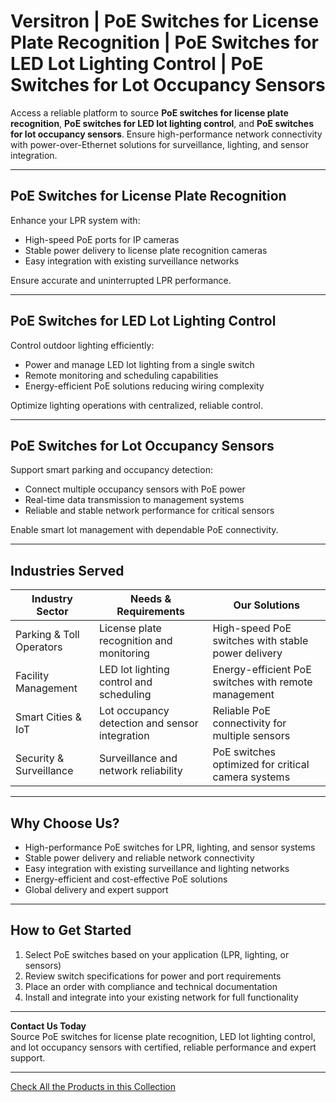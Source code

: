 # Versitron | PoE Switches for License Plate Recognition | PoE Switches for LED Lot Lighting Control | PoE Switches for Lot Occupancy Sensors

Access a reliable platform to source **PoE switches for license plate recognition**, **PoE switches for LED lot lighting control**, and **PoE switches for lot occupancy sensors**. Ensure high-performance network connectivity with power-over-Ethernet solutions for surveillance, lighting, and sensor integration.

---

## PoE Switches for License Plate Recognition

Enhance your LPR system with:

- High-speed PoE ports for IP cameras  
- Stable power delivery to license plate recognition cameras  
- Easy integration with existing surveillance networks  

Ensure accurate and uninterrupted LPR performance.

---

## PoE Switches for LED Lot Lighting Control

Control outdoor lighting efficiently:

- Power and manage LED lot lighting from a single switch  
- Remote monitoring and scheduling capabilities  
- Energy-efficient PoE solutions reducing wiring complexity  

Optimize lighting operations with centralized, reliable control.

---

## PoE Switches for Lot Occupancy Sensors

Support smart parking and occupancy detection:

- Connect multiple occupancy sensors with PoE power  
- Real-time data transmission to management systems  
- Reliable and stable network performance for critical sensors  

Enable smart lot management with dependable PoE connectivity.

---

## Industries Served

| Industry Sector          | Needs & Requirements                              | Our Solutions                                     |
|--------------------------|--------------------------------------------------|--------------------------------------------------|
| Parking & Toll Operators | License plate recognition and monitoring         | High-speed PoE switches with stable power delivery |
| Facility Management      | LED lot lighting control and scheduling          | Energy-efficient PoE switches with remote management |
| Smart Cities & IoT       | Lot occupancy detection and sensor integration  | Reliable PoE connectivity for multiple sensors  |
| Security & Surveillance  | Surveillance and network reliability             | PoE switches optimized for critical camera systems |

---

## Why Choose Us?

- High-performance PoE switches for LPR, lighting, and sensor systems  
- Stable power delivery and reliable network connectivity  
- Easy integration with existing surveillance and lighting networks  
- Energy-efficient and cost-effective PoE solutions  
- Global delivery and expert support  

---

## How to Get Started

1. Select PoE switches based on your application (LPR, lighting, or sensors)  
2. Review switch specifications for power and port requirements  
3. Place an order with compliance and technical documentation  
4. Install and integrate into your existing network for full functionality  

---

**Contact Us Today**  
Source PoE switches for license plate recognition, LED lot lighting control, and lot occupancy sensors with certified, reliable performance and expert support.

---
[Check All the Products in this Collection](https://www.versitron.com/products/sf70460mpa-4port-101001000-industrial-managed-switch-with-2-pse-poe-ports-2-100m1g-fiber-sfp-slots)
